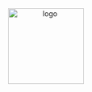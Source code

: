 <div align="center">
    <img alt="logo" src="https://www.donggonghang.com/%E5%8A%9F%E6%9D%AD.svg" style="height: 150px">
</div>
